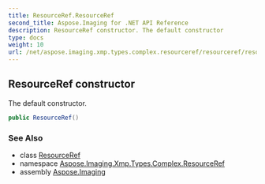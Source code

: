 ```yaml
---
title: ResourceRef.ResourceRef
second_title: Aspose.Imaging for .NET API Reference
description: ResourceRef constructor. The default constructor
type: docs
weight: 10
url: /net/aspose.imaging.xmp.types.complex.resourceref/resourceref/resourceref/
---
```

## ResourceRef constructor

The default constructor.

```csharp
public ResourceRef()
```

### See Also

* class [ResourceRef](../)
* namespace [Aspose.Imaging.Xmp.Types.Complex.ResourceRef](../../resourceref/)
* assembly [Aspose.Imaging](../../../)


